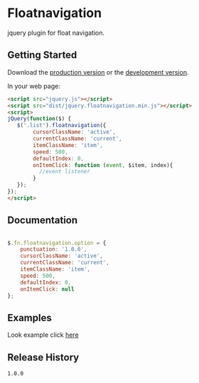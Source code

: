 # Floatnavigation

jquery plugin for float navigation.

## Getting Started
Download the [production version][min] or the [development version][max].

[min]: https://raw.github.com/xiamingxing/jquery.floatnavigation/master/dist/jquery.floatnavigation.min.js
[max]: https://raw.github.com/xiamingxing/jquery.floatnavigation/master/dist/jquery.floatnavigation.js

In your web page:

```html
<script src="jquery.js"></script>
<script src="dist/jquery.floatnavigation.min.js"></script>
<script>
jQuery(function($) {
   $('.list').floatnavigation({
        cursorClassName: 'active',
        currentClassName: 'current',
        itemClassName: 'item',
        speed: 500,
        defaultIndex: 0,
        onItemClick: function (event, $item, index){
          //event listener
        }
   });
});
</script>
```

## Documentation
```javascript

$.fn.floatnavigation.option = {
    punctuation: '1.0.0',
    cursorClassName: 'active',
    currentClassName: 'current',
    itemClassName: 'item',
    speed: 500,
    defaultIndex: 0,
    onItemClick: null
};

```

## Examples
Look example click [here][herelink]

[herelink]: https://raw.githubusercontent.com/xiamingxing/jquery.floatnavigation/master/demo/floatnavigation.html

## Release History
    1.0.0
